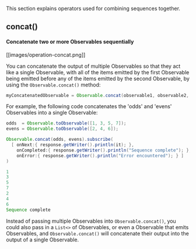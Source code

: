 This section explains operators used for combining sequences together.

## concat()

#### Concatenate two or more Observables sequentially

[[images/operation-concat.png]]

You can concatenate the output of multiple Observables so that they act like a single Observable, with all of the items emitted by the first Observable being emitted before any of the items emitted by the second Observable, by using the `Observable.concat()` method:

```groovy
myConcatenatedObservable = Observable.concat(observable1, observable2, … );
```

For example, the following code concatenates the 'odds' and 'evens' Observables into a single Observable:

```groovy
odds  = Observable.toObservable([1, 3, 5, 7]);
evens = Observable.toObservable([2, 4, 6]);

Observable.concat(odds, evens).subscribe(
  [ onNext:{ response.getWriter().println(it); },
    onCompleted:{ response.getWriter().println("Sequence complete"); },
    onError:{ response.getWriter().println("Error encountered"); } ]
)

1
3
5
7
2
4
6
Sequence complete
```

Instead of passing multiple Observables into `Observable.concat()`, you could also pass in a `List<>` of Observables, or even a Observable that emits Observables, and `Observable.concat()` will concatenate their output into the output of a single Observable.
